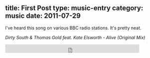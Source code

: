 title: First Post
type: music-entry
category: music
date: 2011-07-29
---
I've heard this song on various BBC radio stations. It's pretty neat.

_Dirty South & Thomas Gold feat. Kate Elsworth - Alive (Original Mix)_

<iframe width="430" height="27" src="http://www.youtube.com/embed/5X-rIoNI5IU?rel=0" frameborder="0" allowfullscreen></iframe>

